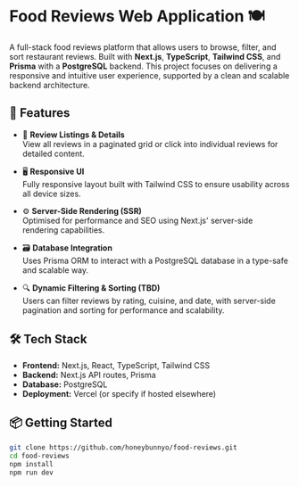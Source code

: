 # Food Reviews Web Application 🍽️

A full-stack food reviews platform that allows users to browse, filter, and sort restaurant reviews. Built with **Next.js**, **TypeScript**, **Tailwind CSS**, and **Prisma** with a **PostgreSQL** backend. This project focuses on delivering a responsive and intuitive user experience, supported by a clean and scalable backend architecture.

## 🚀 Features

- 🧾 **Review Listings & Details**  
  View all reviews in a paginated grid or click into individual reviews for detailed content.

- 🖥️ **Responsive UI**  
  Fully responsive layout built with Tailwind CSS to ensure usability across all device sizes.

- ⚙️ **Server-Side Rendering (SSR)**  
  Optimised for performance and SEO using Next.js' server-side rendering capabilities.

- 🗃️ **Database Integration**  
  Uses Prisma ORM to interact with a PostgreSQL database in a type-safe and scalable way.

- 🔍 **Dynamic Filtering & Sorting (TBD)**  
  Users can filter reviews by rating, cuisine, and date, with server-side pagination and sorting for performance and scalability.

## 🛠️ Tech Stack

- **Frontend:** Next.js, React, TypeScript, Tailwind CSS  
- **Backend:** Next.js API routes, Prisma  
- **Database:** PostgreSQL  
- **Deployment:** Vercel (or specify if hosted elsewhere)

## 📦 Getting Started

```bash
git clone https://github.com/honeybunnyo/food-reviews.git
cd food-reviews
npm install
npm run dev